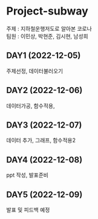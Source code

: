 # Project-subway

주제 : 지하철운행저도로 알아본 코로나 </br>
팀원 : 이민상, 박현준, 김시현, 남성희


## DAY1 (2022-12-05)
주제선정, 데이터불러오기


## DAY2 (2022-12-06)
데이터가공, 함수적용, 


## DAY3 (2022-12-07)
데이터 추가, 그래프, 함수적용2


## DAY4 (2022-12-08)
ppt 작성, 발표준비


## DAY5 (2022-12-09)
발표 및 피드백 예정
